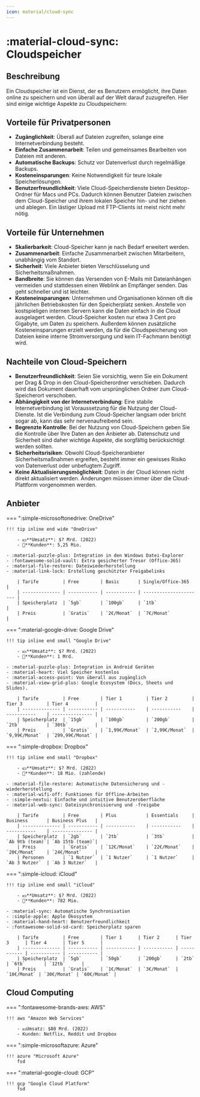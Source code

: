```yaml
---
icon: material/cloud-sync
---
```

# :material-cloud-sync: Cloudspeicher

## Beschreibung
Ein Cloudspeicher ist ein Dienst, der es Benutzern ermöglicht, ihre Daten online zu speichern und von überall auf der Welt darauf zuzugreifen. Hier sind einige wichtige Aspekte zu Cloudspeichern:


## Vorteile für Privatpersonen
- **Zugänglichkeit**: Überall auf Dateien zugreifen, solange eine Internetverbindung besteht.
- **Einfache Zusammenarbeit**: Teilen und gemeinsames Bearbeiten von Dateien mit anderen.
- **Automatische Backups**: Schutz vor Datenverlust durch regelmäßige Backups.
- **Kosteneinsparungen**: Keine Notwendigkeit für teure lokale Speicherlösungen.
- **Benutzerfreundlichkeit**: Viele Cloud-Speicherdienste bieten Desktop-Ordner für Macs und PCs. Dadurch können Benutzer Dateien zwischen dem Cloud-Speicher und ihrem lokalen Speicher hin- und her ziehen und ablegen. Ein lästiger Upload mit FTP-Clients ist meist nicht mehr nötig.

## Vorteile für Unternehmen
- **Skalierbarkeit**: Cloud-Speicher kann je nach Bedarf erweitert werden.
- **Zusammenarbeit**: Einfache Zusammenarbeit zwischen Mitarbeitern, unabhängig vom Standort.
- **Sicherheit**: Viele Anbieter bieten Verschlüsselung und Sicherheitsmaßnahmen.
- **Bandbreite**: Sie können das Versenden von E-Mails mit Dateianhängen vermeiden und stattdessen einen Weblink an Empfänger senden. Das geht schneller und ist leichter.
- **Kosteneinsparungen**: Unternehmen und Organisationen können oft die jährlichen Betriebskosten für den Speicherplatz senken. Anstelle von kostspieligen internen Servern kann die Daten einfach in die Cloud ausgelagert werden. Cloud-Speicher kosten nur etwa 3 Cent pro Gigabyte, um Daten zu speichern. Außerdem können zusätzliche Kosteneinsparungen erzielt werden, da für die Cloudspeicherung von Dateien keine interne Stromversorgung und kein IT-Fachmann benötigt wird.

## Nachteile von Cloud-Speichern
- **Benutzerfreundlichkeit**: Seien Sie vorsichtig, wenn Sie ein Dokument per Drag & Drop in den Cloud-Speicherordner verschieben. Dadurch wird das Dokument dauerhaft vom ursprünglichen Ordner zum Cloud-Speicherort verschoben.
- **Abhängigkeit von der Internetverbindung**: Eine stabile Internetverbindung ist Voraussetzung für die Nutzung der Cloud-Dienste. Ist die Verbindung zum Cloud-Speicher langsam oder bricht sogar ab, kann das sehr nervenaufreibend sein.
- **Begrenzte Kontrolle**: Bei der Nutzung von Cloud-Speichern geben Sie die Kontrolle über Ihre Daten an den Anbieter ab. Datenschutz und Sicherheit sind daher wichtige Aspekte, die sorgfältig berücksichtigt werden sollten.
- **Sicherheitsrisiken**: Obwohl Cloud-Speicheranbieter Sicherheitsmaßnahmen ergreifen, besteht immer ein gewisses Risiko von Datenverlust oder unbefugtem Zugriff.
- **Keine Aktualisierungsmöglichkeit**: Daten in der Cloud können nicht direkt aktualisiert werden. Änderungen müssen immer über die Cloud-Plattform vorgenommen werden.

## Anbieter

=== ":simple-microsoftonedrive: OneDrive"

    !!! tip inline end wide "OneDrive"
    
        - 💵**Umsatz**: $? Mrd. (2022)
        - 👥**Kunden**: 5,25 Mio.
    
    - :material-puzzle-plus: Integration in den Windows Datei-Explorer
    - :fontawesome-solid-vault: Extra gesicherter Tresor (Office-365) 
    - :material-file-restore: Dateiwiederherstellung
    - :material-link-lock: Erstellung geschützter Freigabelinks

        | Tarife         | Free        | Basic       | Single/Office-365      |
        | -------------- | ----------- | ----------- | ---------------------- |
        | Speicherplatz  | `5gb`       | `100gb`     | `1tb`                  |
        | Preis          | `Gratis`    | `2€/Monat`  | `7€/Monat`             |


=== ":material-google-drive: Google Drive"

    !!! tip inline end small "Google Drive"
    
        - 💵**Umsatz**: $? Mrd. (2022)
        - 👥**Kunden**: 1 Mrd.
    
    - :material-puzzle-plus: Integration in Android Geräten
    - :material-heart: Viel Speicher kostenlos 
    - :material-access-point: Von überall aus zugänglich
    - :material-view-grid-plus: Google Ecosystem (Docs, Sheets und Slides).

        | Tarife         | Free        | Tier 1         | Tier 2         | Tier 3         | Tier 4          |
        | -------------- | ----------- | -----------    | -----------    | -----------    | --------------- |
        | Speicherplatz  | `15gb`      | `100gb`        | `200gb`        | `2tb`          | `30tb`          |
        | Preis          | `Gratis`    | `1,99€/Monat`  | `2,99€/Monat`  | `9,99€/Monat`  | `299,99€/Monat` |

=== ":simple-dropbox: Dropbox"

    !!! tip inline end small "Dropbox"
    
        - 💵**Umsatz**: $? Mrd. (2022)
        - 👥**Kunden**: 18 Mio. (zahlende)
    
    - :material-file-restore: Automatische Datensicherung und -wiederherstellung
    - :material-wifi-off: Funktionen für Offline-Arbeiten
    - :simple-nextui: Einfache und intuitive Benutzeroberfläche
    - :material-web-sync: Dateisynchronisierung und -freigabe

        | Tarife         | Free        | Plus           | Essentials     | Business       | Business Plus   |
        | -------------- | ----------- | -----------    | -----------    | -----------    | --------------- |
        | Speicherplatz  | `2gb`       | `2tb`          | `3tb`          | `Ab 9tb (team)`| `Ab 15tb (team)`|
        | Preis          | `Gratis`    | `12€/Monat`    | `22€/Monat`    | `20€/Monat`    | `24€/Monat`     |
        | Personen       | `1 Nutzer`  | `1 Nutzer`     | `1 Nutzer`     | `Ab 3 Nutzer`  | `Ab 3 Nutzer`   |

=== ":simple-icloud: iCloud"

    !!! tip inline end small "iCloud"
    
        - 💵**Umsatz**: $? Mrd. (2022)
        - 👥**Kunden**: 782 Mio.
    
    - :material-sync: Automatische Synchronisation
    - :simple-apple: Apple Ökosystem
    - :material-hand-heart: Benutzerfreundlichkeit
    - :fontawesome-solid-sd-card: Speicherplatz sparen

        | Tarife         | Free        | Tier 1      | Tier 2      | Tier 3      | Tier 4      | Tier 5      |
        | -------------- | ----------- | ----------- | ----------- | ----------- | ----------- | ----------- |
        | Speicherplatz  | `5gb`       | `50gb`      | `200gb`     | `2tb`       | `6tb`       | `12tb`      |
        | Preis          | `Gratis`    | `1€/Monat`  | `3€/Monat`  | `10€/Monat` | `30€/Monat` | `60€/Monat` |


## Cloud Computing 

=== ":fontawesome-brands-aws: AWS"

    !!! aws "Amazon Web Services"
    
        - 💵Umsatz: $80 Mrd. (2022)
        - Kunden: Netflix, Reddit und Dropbox

=== ":simple-microsoftazure: Azure"

    !!! azure "Microsoft Azure"
        fsd

=== ":material-google-cloud: GCP"

    !!! gcp "Google Cloud Platform"
        fsd

